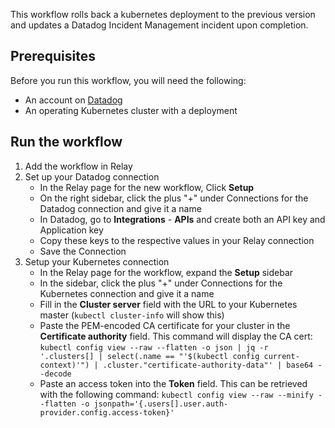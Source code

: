 This workflow rolls back a kubernetes deployment to the previous
version and updates a Datadog Incident Management incident upon completion.

## Prerequisites

Before you run this workflow, you will need the following:
- An account on [Datadog](https://datadoghq.com)
- An operating Kubernetes cluster with a deployment

## Run the workflow

1. Add the workflow in Relay
2. Set up your Datadog connection
    - In the Relay page for the new workflow, Click **Setup**
    - On the right sidebar, click the plus "+" under Connections for the Datadog connection and give it a name
    - In Datadog, go to **Integrations** - **APIs** and create both an API key and Application key
    - Copy these keys to the respective values in your Relay connection
    - Save the Connection
3. Setup your Kubernetes connection
    - In the Relay page for the workflow, expand the **Setup** sidebar
    - In the sidebar, click the plus "+" under Connections for the Kubernetes connection and give it a name
    - Fill in the **Cluster server** field with the URL to your Kubernetes master (`kubectl cluster-info` will show this)
    - Paste the PEM-encoded CA certificate for your cluster in the **Certificate authority** field. This command will display the CA cert: `kubectl config view --raw --flatten -o json | jq -r '.clusters[] | select(.name == "'$(kubectl config current-context)'") | .cluster."certificate-authority-data"' | base64 --decode`
    - Paste an access token into the **Token** field. This can be retrieved with the following command: `kubectl config view --raw --minify --flatten -o jsonpath='{.users[].user.auth-provider.config.access-token}'`
